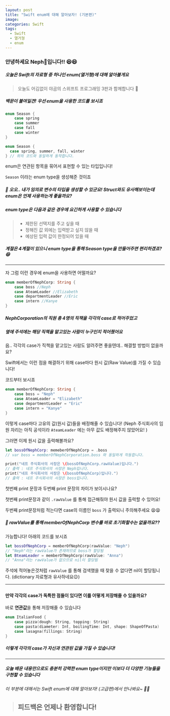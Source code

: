 ```yaml
---
layout: post
title: "Swift enum에 대해 알아보자! (기본편)"
image:
categories: Swift
tags:
  - Swift
  - 열거형
  - enum
---
```


### 안녕하세요 Neph🌱입니다!! 😆😆  

##### 오늘은 Swift의 자료형 중 하나인 enum(열거형)에 대해 알아볼게요  

> 오늘도 어김없이 야곰의 스위프트 프로그래밍 3판과 함께합니다 🙂  



##### 백문이 불여일견! 우선 enum을 사용한 코드를 보시죠

```swift
enum Season {
	case spring
	case summer
	case fall
	case winter
}

enum Season {
  case spring, summer, fall, winter
} // 위의 코드와 동일하게 동작합니다.
```

  

enum은 연관된 항목을 묶어서 표현할 수 있는 타입입니다!

`Season` 이라는 enum type을 생성해준 것이죠  



##### 🥸 오오.. 내가 임의로 변수의 타입을 생성할 수 있군요! Struct와도 유사해보이는데 enum은 언제 사용하는게 좋을까요?  



##### enum type은 다음과 같은 경우에 요긴하게 사용할 수 있습니다

> - 제한된 선택지를 주고 싶을 때
> - 정해진 값 외에는 입력받고 싶지 않을 때
> - 예상된 입력 값이 한정되어 있을 때  

  

##### 계절은 4계절이 있으니 enum type을 통해 Season type을 만들어주면 편리하겠죠? 😆  



---



자 그럼 이런 경우에 enum을 사용하면 어떨까요?

```swift
enum memberOfNephCorp: String {
	case boss //Neph
	case AteamLeader //Elizabeth
	case departmentLeader //Eric
	case intern //Kanye
}
```

  

##### NephCorporation의 직원 총 4명의 직책을 각각의 case로 적어주었고   

##### 옆에 주석에는 해당 직책을 맡고있는 사람이 누구인지 적어줬어요

음.. 각각의 case가 직책을 맡고있는 사람도 알려주면 좋을텐데.. 해결할 방법이 없을까요?  



Swift에서는 이런 점을 해결하기 위해 case마다 원시 값(Raw Value)를 가질 수 있습니다!

코드부터 보시죠

```swift
enum memberOfNephCorp: String {
	case boss = "Neph"
	case AteamLeader = "Elizabeth"
	case departmentLeader = "Eric"
	case intern = "Kanye"
}
```

  

이렇게 case마다 고유의 값(원시 값)들을 배정해줄 수 있습니다!  (Neph 주식회사의 임원 자리는 아직 공석이라  `AteamLeader` 에는 아무 값도 배정해주지 않았어요! )

그러면 이제 원시 값을 출력해볼까요?



```swift
let bossOfNephCorp: memeberOfNephCorp = .boss
// var boss = memberOfNephCorporation.boss 와 동일하게 작동합니다.

print("네프 주식회사의 사장은 \(bossOfNephCorp.rawValue)입니다.")
// 출력 : 네프 주식회사의 사장은 Neph입니다.
print("네프 주식회사의 사장은 \(bossOfNephCorp)입니다.")
// 출력 : 네프 주식회사의 사장은 boss입니다.
```



첫번째 print 문장과 두번째 print 문장의 차이가 보이시나요?

첫번째 print문장과 같이 `.rawValue` 를 통해 접근해줘야 원시 값을 출력할 수 있어요!

두번째 print문장처럼 적는다면 case의 이름인 `boss` 가  출력되니 주의해주세요 😫😫



##### 🧐 rawValue를 통해 memberOfNephCorp 변수를 바로 초기화할수는 없을까요??  

가능합니다! 아래의 코드를 보시죠

```swift
let bossOfNephCorp = memberOfNephCorp(rawValue: "Neph")
// "Neph"라는 rawValue가 존재하므로 boss가 할당됨
let BteamLeader = memberOfNephCorp(rawValue: "Anna")
// "Anna"라는 rawValue가 없으므로 nil이 할당됨
```



주석에 적어놓은것처럼 `rawValue` 를 통해 검색했을 때 찾을 수 없다면 nil이 할당됩니다. (dictionary 자료형과 유사하네요😉) 



---

##### 

#### 만약 각각의 case가 독특한 점들이 있다면 이를 어떻게 저장해줄 수 있을까요?  

바로 **연관값**을 통해 저장해줄 수 있습니다

```swift
enum ItalianFood {
	case pizza(dough: String, topping: String)
	case pasta(diameter: Int, boilingTime: Int, shape: ShapeOfPasta)
	case lasagna(fillings: String)
}
```



##### 이렇게 각각의 case가 자신과 연관된 값을 가질 수 있습니다!  



---

  

##### 오늘 배운 내용만으로도 충분히 강력한 enum type이지만 이보다 더 다양한 기능들을 구현할 수 있습니다

##### 

###### 이 부분에 대해서는 Swift enum에 대해 알아보자! (고급편)에서 만나봐요~ 👋👋



> ## 피드백은 언제나 환영합니다!







